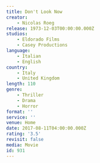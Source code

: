 ```yaml
---
title: Don't Look Now
creator:
    - Nicolas Roeg
release: 1973-12-03T00:00:00.000Z
studios:
    - Eldorado Films
    - Casey Productions
language:
    - Italian
    - English
country:
    - Italy
    - United Kingdom
length: 110
genre:
    - Thriller
    - Drama
    - Horror
format: ''
service: ''
venue: Home
date: 2017-08-11T04:00:00.000Z
rating: '3.5'
revisit: false
media: Movie
id: 931
---
```



